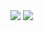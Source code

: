 <a><img align="center" src="https://github-readme-stats.vercel.app/api?username=fxlip&show_icons=true&hide=contribs&hide_title=true&theme=github_dark"></a>
<a><img align="center" src="https://github-readme-stats.vercel.app/api/top-langs/?username=fxlip&langs_count=10&hide_title=true&theme=github_dark"></a>
